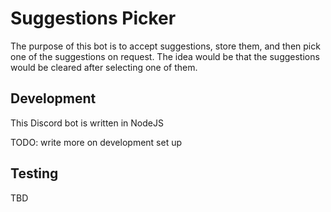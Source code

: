 Suggestions Picker
==================

The purpose of this bot is to accept suggestions, store them, and then pick one of the
suggestions on request. The idea would be that the suggestions would be cleared after 
selecting one of them.

## Development

This Discord bot is written in NodeJS

TODO: write more on development set up

## Testing

TBD
